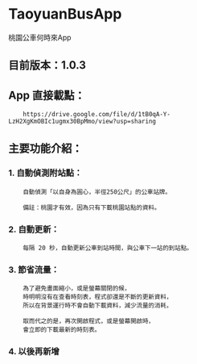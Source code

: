 # TaoyuanBusApp
桃園公車何時來App

## 目前版本：1.0.3

## App 直接載點：
		
		https://drive.google.com/file/d/1tB0qA-Y-LzH2XgKmOBIc1ugmx30BpMmo/view?usp=sharing
		

## 主要功能介紹：

### 1. 自動偵測附站點：
		
		自動偵測「以自身為圓心，半徑250公尺」的公車站牌。

		備註：桃園才有效，因為只有下載桃園站點的資料。


### 2. 自動更新：

		每隔 20 秒，自動更新公車到站時間，與公車下一站的到站點。


### 3. 節省流量：

		為了避免畫面縮小，或是螢幕關閉的候，
		時明明沒有在查看時刻表，程式卻還是不斷的更新資料，
		所以在背景運行時不會自動下載資料，減少流量的消耗，

		取而代之的是，再次開啟程式，或是螢幕開啟時，
		會立即的下載最新的時刻表。


### 4. 以後再新增
